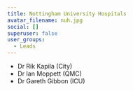 ```yaml
---
title: Nottingham University Hospitals
avatar_filename: nuh.jpg
social: []
superuser: false
user_groups:
  - Leads
---
```

* Dr Rik Kapila (City)
* Dr Ian Moppett (QMC)
* Dr Gareth Gibbon (ICU)